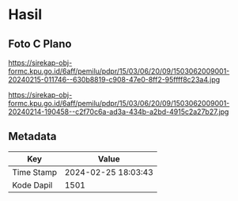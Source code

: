 # Hasil

## Foto C Plano

https://sirekap-obj-formc.kpu.go.id/6aff/pemilu/pdpr/15/03/06/20/09/1503062009001-20240215-011746--630b8819-c908-47e0-8ff2-95ffff8c23a4.jpg

https://sirekap-obj-formc.kpu.go.id/6aff/pemilu/pdpr/15/03/06/20/09/1503062009001-20240214-190458--c2f70c6a-ad3a-434b-a2bd-4915c2a27b27.jpg


## Metadata

| Key        | Value               |
| ---------- | ------------------- |
| Time Stamp | 2024-02-25 18:03:43 |
| Kode Dapil | 1501                |



